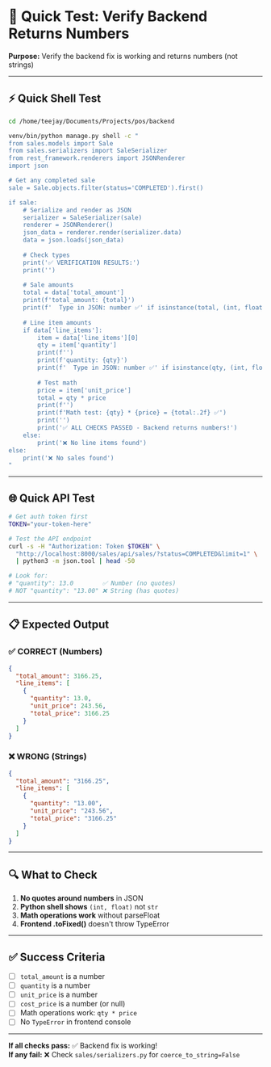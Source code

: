 # 🧪 Quick Test: Verify Backend Returns Numbers

**Purpose:** Verify the backend fix is working and returns numbers (not strings)

---

## ⚡ Quick Shell Test

```bash
cd /home/teejay/Documents/Projects/pos/backend

venv/bin/python manage.py shell -c "
from sales.models import Sale
from sales.serializers import SaleSerializer
from rest_framework.renderers import JSONRenderer
import json

# Get any completed sale
sale = Sale.objects.filter(status='COMPLETED').first()

if sale:
    # Serialize and render as JSON
    serializer = SaleSerializer(sale)
    renderer = JSONRenderer()
    json_data = renderer.render(serializer.data)
    data = json.loads(json_data)
    
    # Check types
    print('✅ VERIFICATION RESULTS:')
    print('')
    
    # Sale amounts
    total = data['total_amount']
    print(f'total_amount: {total}')
    print(f'  Type in JSON: number ✅' if isinstance(total, (int, float)) else f'  Type in JSON: string ❌')
    
    # Line item amounts
    if data['line_items']:
        item = data['line_items'][0]
        qty = item['quantity']
        print(f'')
        print(f'quantity: {qty}')
        print(f'  Type in JSON: number ✅' if isinstance(qty, (int, float)) else f'  Type in JSON: string ❌')
        
        # Test math
        price = item['unit_price']
        total = qty * price
        print(f'')
        print(f'Math test: {qty} * {price} = {total:.2f} ✅')
        print('')
        print('✅ ALL CHECKS PASSED - Backend returns numbers!')
    else:
        print('❌ No line items found')
else:
    print('❌ No sales found')
"
```

---

## 🌐 Quick API Test

```bash
# Get auth token first
TOKEN="your-token-here"

# Test the API endpoint
curl -s -H "Authorization: Token $TOKEN" \
  "http://localhost:8000/sales/api/sales/?status=COMPLETED&limit=1" \
  | python3 -m json.tool | head -50

# Look for:
# "quantity": 13.0        ✅ Number (no quotes)
# NOT "quantity": "13.00" ❌ String (has quotes)
```

---

## 📋 Expected Output

### ✅ CORRECT (Numbers)

```json
{
  "total_amount": 3166.25,
  "line_items": [
    {
      "quantity": 13.0,
      "unit_price": 243.56,
      "total_price": 3166.25
    }
  ]
}
```

### ❌ WRONG (Strings)

```json
{
  "total_amount": "3166.25",
  "line_items": [
    {
      "quantity": "13.00",
      "unit_price": "243.56",
      "total_price": "3166.25"
    }
  ]
}
```

---

## 🔍 What to Check

1. **No quotes around numbers** in JSON
2. **Python shell shows** `(int, float)` not `str`
3. **Math operations work** without parseFloat
4. **Frontend .toFixed()** doesn't throw TypeError

---

## ✅ Success Criteria

- [ ] `total_amount` is a number
- [ ] `quantity` is a number
- [ ] `unit_price` is a number
- [ ] `cost_price` is a number (or null)
- [ ] Math operations work: `qty * price`
- [ ] No `TypeError` in frontend console

---

**If all checks pass:** ✅ Backend fix is working!  
**If any fail:** ❌ Check `sales/serializers.py` for `coerce_to_string=False`
